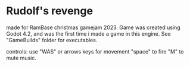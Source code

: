 # Rudolf's revenge
made for RamBase christmas gamejam 2023.
Game was created using Godot 4.2, and was the first time i made a game in this engine.
See "GameBuilds" folder for executables.

controls:
use "WAS" or arrows keys for movement
"space" to fire
"M" to mute music.

